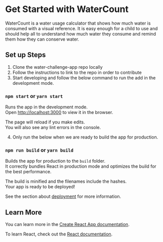 # Get Started with WaterCount

WaterCount is a water usage calculator that shows how much water is consumed with a visual reference. It is easy enough for a child to use and should help all to understand how much water they consume and remind them how they can conserve water.

## Set up Steps

1. Clone the water-challenge-app repo locally
2. Follow the instructions to link to the repo in order to contribute
3. Start developing and follow the below command to run the add in the development mode. 

### `npm start` or `yarn start`

Runs the app in the development mode.\
Open [http://localhost:3000](http://localhost:3000) to view it in the browser.

The page will reload if you make edits.\
You will also see any lint errors in the console.

4. Only run the below when we are ready to build the app for production.

### `npm run build` or `yarn build`

Builds the app for production to the `build` folder.\
It correctly bundles React in production mode and optimizes the build for the best performance.

The build is minified and the filenames include the hashes.\
Your app is ready to be deployed!

See the section about [deployment](https://facebook.github.io/create-react-app/docs/deployment) for more information.

## Learn More

You can learn more in the [Create React App documentation](https://facebook.github.io/create-react-app/docs/getting-started).

To learn React, check out the [React documentation](https://reactjs.org/).


